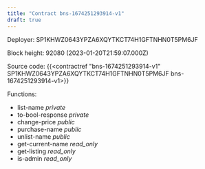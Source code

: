 ```yaml
---
title: "Contract bns-1674251293914-v1"
draft: true
---
```

Deployer: SP1KHWZ0643YPZA6XQYTKCT74H1GFTNHN0T5PM6JF


 



Block height: 92080 (2023-01-20T21:59:07.000Z)

Source code: {{<contractref "bns-1674251293914-v1" SP1KHWZ0643YPZA6XQYTKCT74H1GFTNHN0T5PM6JF bns-1674251293914-v1>}}

Functions:

* list-name _private_
* to-bool-response _private_
* change-price _public_
* purchase-name _public_
* unlist-name _public_
* get-current-name _read_only_
* get-listing _read_only_
* is-admin _read_only_
